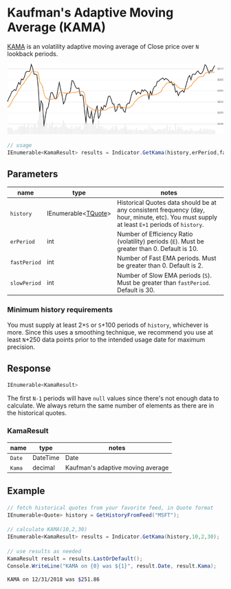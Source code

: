 ﻿# Kaufman's Adaptive Moving Average (KAMA)

[KAMA](https://school.stockcharts.com/doku.php?id=technical_indicators:kaufman_s_adaptive_moving_average) is an volatility adaptive moving average of Close price over `N` lookback periods.

![image](chart.png)

```csharp
// usage
IEnumerable<KamaResult> results = Indicator.GetKama(history,erPeriod,fastPeriod,slowPeriod);  
```

## Parameters

| name | type | notes
| -- |-- |--
| `history` | IEnumerable\<[TQuote](../../docs/GUIDE.md#quote)\> | Historical Quotes data should be at any consistent frequency (day, hour, minute, etc).  You must supply at least `E+1` periods of `history`.
| `erPeriod` | int | Number of Efficiency Ratio (volatility) periods (`E`).  Must be greater than 0.  Default is 10.
| `fastPeriod` | int | Number of Fast EMA periods.  Must be greater than 0.  Default is 2.
| `slowPeriod` | int | Number of Slow EMA periods (`S`).  Must be greater than `fastPeriod`.  Default is 30.

### Minimum history requirements

You must supply at least 2×`S` or `S`+100 periods of `history`, whichever is more.  Since this uses a smoothing technique, we recommend you use at least `N`+250 data points prior to the intended usage date for maximum precision.

## Response

```csharp
IEnumerable<KamaResult>
```

The first `N-1` periods will have `null` values since there's not enough data to calculate.  We always return the same number of elements as there are in the historical quotes.

### KamaResult

| name | type | notes
| -- |-- |--
| `Date` | DateTime | Date
| `Kama` | decimal | Kaufman's adaptive moving average


## Example

```csharp
// fetch historical quotes from your favorite feed, in Quote format
IEnumerable<Quote> history = GetHistoryFromFeed("MSFT");

// calculate KAMA(10,2,30)
IEnumerable<KamaResult> results = Indicator.GetKama(history,10,2,30);

// use results as needed
KamaResult result = results.LastOrDefault();
Console.WriteLine("KAMA on {0} was ${1}", result.Date, result.Kama);
```

```bash
KAMA on 12/31/2018 was $251.86
```
